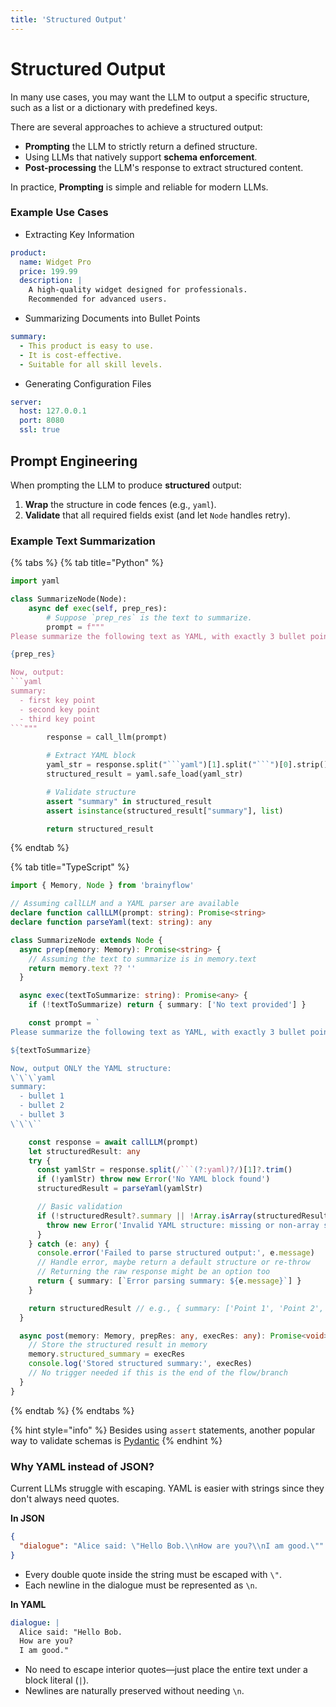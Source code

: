 ```yaml
---
title: 'Structured Output'
---
```


# Structured Output

In many use cases, you may want the LLM to output a specific structure, such as a list or a dictionary with predefined keys.

There are several approaches to achieve a structured output:

- **Prompting** the LLM to strictly return a defined structure.
- Using LLMs that natively support **schema enforcement**.
- **Post-processing** the LLM's response to extract structured content.

In practice, **Prompting** is simple and reliable for modern LLMs.

### Example Use Cases

- Extracting Key Information

```yaml
product:
  name: Widget Pro
  price: 199.99
  description: |
    A high-quality widget designed for professionals.
    Recommended for advanced users.
```

- Summarizing Documents into Bullet Points

```yaml
summary:
  - This product is easy to use.
  - It is cost-effective.
  - Suitable for all skill levels.
```

- Generating Configuration Files

```yaml
server:
  host: 127.0.0.1
  port: 8080
  ssl: true
```

## Prompt Engineering

When prompting the LLM to produce **structured** output:

1. **Wrap** the structure in code fences (e.g., `yaml`).
2. **Validate** that all required fields exist (and let `Node` handles retry).

### Example Text Summarization

{% tabs %}
{% tab title="Python" %}

````python
import yaml

class SummarizeNode(Node):
    async def exec(self, prep_res):
        # Suppose `prep_res` is the text to summarize.
        prompt = f"""
Please summarize the following text as YAML, with exactly 3 bullet points:

{prep_res}

Now, output:
```yaml
summary:
  - first key point
  - second key point
  - third key point
```"""
        response = call_llm(prompt)

        # Extract YAML block
        yaml_str = response.split("```yaml")[1].split("```")[0].strip()
        structured_result = yaml.safe_load(yaml_str)

        # Validate structure
        assert "summary" in structured_result
        assert isinstance(structured_result["summary"], list)

        return structured_result
````

{% endtab %}

{% tab title="TypeScript" %}

````typescript
import { Memory, Node } from 'brainyflow'

// Assuming callLLM and a YAML parser are available
declare function callLLM(prompt: string): Promise<string>
declare function parseYaml(text: string): any

class SummarizeNode extends Node {
  async prep(memory: Memory): Promise<string> {
    // Assuming the text to summarize is in memory.text
    return memory.text ?? ''
  }

  async exec(textToSummarize: string): Promise<any> {
    if (!textToSummarize) return { summary: ['No text provided'] }

    const prompt = `
Please summarize the following text as YAML, with exactly 3 bullet points:

${textToSummarize}

Now, output ONLY the YAML structure:
\`\`\`yaml
summary:
  - bullet 1
  - bullet 2
  - bullet 3
\`\`\``

    const response = await callLLM(prompt)
    let structuredResult: any
    try {
      const yamlStr = response.split(/```(?:yaml)?/)[1]?.trim()
      if (!yamlStr) throw new Error('No YAML block found')
      structuredResult = parseYaml(yamlStr)

      // Basic validation
      if (!structuredResult?.summary || !Array.isArray(structuredResult.summary)) {
        throw new Error('Invalid YAML structure: missing or non-array summary')
      }
    } catch (e: any) {
      console.error('Failed to parse structured output:', e.message)
      // Handle error, maybe return a default structure or re-throw
      // Returning the raw response might be an option too
      return { summary: [`Error parsing summary: ${e.message}`] }
    }

    return structuredResult // e.g., { summary: ['Point 1', 'Point 2', 'Point 3'] }
  }

  async post(memory: Memory, prepRes: any, execRes: any): Promise<void> {
    // Store the structured result in memory
    memory.structured_summary = execRes
    console.log('Stored structured summary:', execRes)
    // No trigger needed if this is the end of the flow/branch
  }
}
````

{% endtab %}
{% endtabs %}

{% hint style="info" %}
Besides using `assert` statements, another popular way to validate schemas is [Pydantic](https://github.com/pydantic/pydantic)
{% endhint %}

### Why YAML instead of JSON?

Current LLMs struggle with escaping. YAML is easier with strings since they don't always need quotes.

**In JSON**

```json
{
  "dialogue": "Alice said: \"Hello Bob.\\nHow are you?\\nI am good.\""
}
```

- Every double quote inside the string must be escaped with `\"`.
- Each newline in the dialogue must be represented as `\n`.

**In YAML**

```yaml
dialogue: |
  Alice said: "Hello Bob.
  How are you?
  I am good."
```

- No need to escape interior quotes—just place the entire text under a block literal (`|`).
- Newlines are naturally preserved without needing `\n`.
